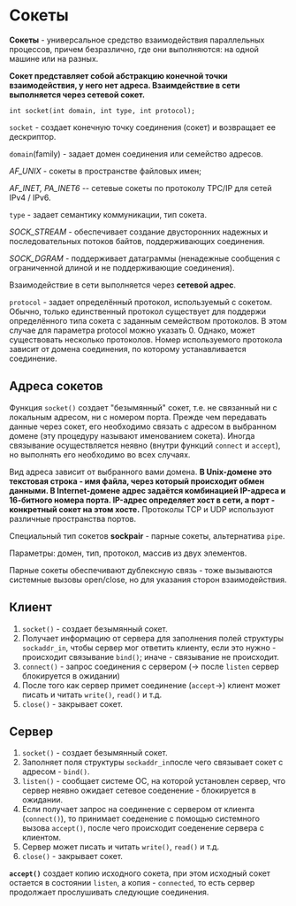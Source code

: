 # Сокеты

**Сокеты** - универсальное средство взаимодействия параллельных процессов, причем безразлично, где они выполняются: на одной машине или на разных. 

**Сокет представляет собой абстракцию конечной точки взаимодействия, у него нет адреса. Взаимдействие в сети выполняется через сетевой сокет.**

```
int socket(int domain, int type, int protocol);  
```

`socket` - создает конечную точку соединения (сокет) и возвращает ее дескриптор.

`domain`(family) - задает домен соединения или семейство адресов.

*AF_UNIX* - сокеты в пространстве файловых имен;

*AF_INET, PA_INET6* -- сетевые сокеты по протоколу TPC/IP для сетей IPv4 / IPv6.

`type` - задает семантику коммуникации, тип сокета.

*SOCK_STREAM* - обеспечивает создание двусторонних надежных и последовательных потоков байтов, поддерживающих соединения.

*SOCK_DGRAM* - поддерживает датаграммы (ненадежные сообщения с ограниченной длиной и не поддерживающие соединения).

Взаимодействие в сети выполняется через __сетевой адрес__.

`protocol` - задает определённый протокол, используемый с
сокетом. Обычно, только единственный протокол существует для поддержи определённого типа сокета с заданным семейством протоколов. В этом случае для параметра protocol можно указать 0. Однако, может существовать несколько протоколов.
Номер используемого протокола зависит от домена соединения, по которому устанавливается соединение.


## Адреса сокетов

Функция `socket()` создает "безымянный" сокет, т.е. не связанный ни с локальным адресом, ни с номером порта. Прежде чем передавать данные через сокет, его необходимо связать с адресом в выбранном домене (эту процедуру называют именованием сокета). Иногда связывание осуществляется неявно (внутри функций `connect` и `accept`), но выполнять его необходимо во всех случаях. 

Вид адреса зависит от выбранного вами домена. **В Unix-домене это текстовая строка - имя файла, через который происходит обмен данными. В Internet-домене адрес задаётся комбинацией IP-адреса и 16-битного номера порта. IP-адрес определяет хост в сети, а порт - конкретный сокет на этом хосте.** Протоколы TCP и UDP используют различные пространства портов.

Специальный тип сокетов **sockpair** - парные сокеты, альтернатива `pipe`.

Параметры: домен, тип, протокол, массив из двух элементов.

Парные сокеты обеспечивают дублексную связь - тоже вызываются системные вызовы open/close, но для указания сторон взаимодействия. 

## Клиент

1. `socket()` - создает безымянный сокет.
2. Получает информацию от сервeра для заполнения полей структуры `sockaddr_in`, чтобы сервер мог ответить клиенту, если это нужно - происходит связывание `bind()`; иначе - связывание не происходит.
3. `connect()` - запрос соединения с сервером (-> после `listen` сервер блокируется в ожидании)
4. После того как сервер примет соединение (`accept`->) клиент может писать и читать `write()`, `read()` и т.д.
5. `close()` - закрывает сокет.

## Сервер 

1. `socket()` - создает безымянный сокет.
2. Заполняет поля структуры `sockaddr_in`после чего связывает сокет с адресом - `bind()`.
3. `listen()` - сообщает системе ОС, на которой установлен сервер, что сервер неявно ожидает сетевое соеденение - блокируется в ожидании.
4. Если получает запрос на соединение с сервером от клиента (`connect()`), то принимает соеденение с помощью системного вызова `accept()`, после чего происходит соеденение сервера с клиентом.
5. Сервер может писать и читать `write()`, `read()` и т.д.
6. `close()` - закрывает сокет.

**`accept()`** создает копию исходного сокета, при этом исходный сокет остается в состоянии `listen`, а копия - `connected`, то есть сервер продолжает прослушивать следующие соединения.